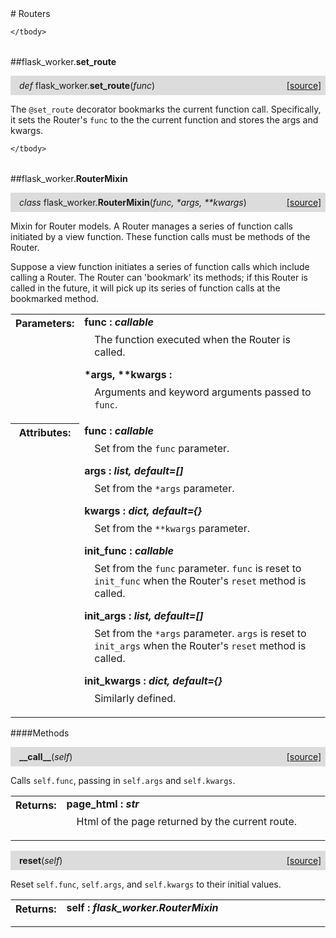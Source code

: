 <script src="https://cdn.mathjax.org/mathjax/latest/MathJax.js?config=TeX-AMS-MML_HTMLorMML" type="text/javascript"></script>

<link rel="stylesheet" href="https://assets.readthedocs.org/static/css/readthedocs-doc-embed.css" type="text/css" />

<style>
    a.src-href {
        float: right;
    }
    p.attr {
        margin-top: 0.5em;
        margin-left: 1em;
    }
    p.func-header {
        background-color: gainsboro;
        border-radius: 0.1em;
        padding: 0.5em;
        padding-left: 1em;
    }
    table.field-table {
        border-radius: 0.1em
    }
</style># Routers

<table class="docutils field-list field-table" frame="void" rules="none">
    <col class="field-name" />
    <col class="field-body" />
    <tbody valign="top">
        
    </tbody>
</table>



##flask_worker.**set_route**

<p class="func-header">
    <i>def</i> flask_worker.<b>set_route</b>(<i>func</i>) <a class="src-href" target="_blank" href="https://github.com/dsbowen/flask-worker/blob/master/flask_worker/router_mixin.py#L9">[source]</a>
</p>

The `@set_route` decorator bookmarks the current function call.
Specifically, it sets the Router's `func` to the the current function and
stores the args and kwargs.

<table class="docutils field-list field-table" frame="void" rules="none">
    <col class="field-name" />
    <col class="field-body" />
    <tbody valign="top">
        
    </tbody>
</table>



##flask_worker.**RouterMixin**

<p class="func-header">
    <i>class</i> flask_worker.<b>RouterMixin</b>(<i>func, *args, **kwargs</i>) <a class="src-href" target="_blank" href="https://github.com/dsbowen/flask-worker/blob/master/flask_worker/router_mixin.py#L21">[source]</a>
</p>

Mixin for Router models. A Router manages a series of function calls
initiated by a view function. These function calls must be methods of the
Router.

Suppose a view function initiates a series of function calls which include calling a Router. The Router can 'bookmark' its methods; if this Router is called in the future, it will pick up its series of function calls at the bookmarked method.

<table class="docutils field-list field-table" frame="void" rules="none">
    <col class="field-name" />
    <col class="field-body" />
    <tbody valign="top">
        <tr class="field">
    <th class="field-name"><b>Parameters:</b></td>
    <td class="field-body" width="100%"><b>func : <i>callable</i></b>
<p class="attr">
    The function executed when the Router is called.
</p>
<b>*args, **kwargs : <i></i></b>
<p class="attr">
    Arguments and keyword arguments passed to <code>func</code>.
</p></td>
</tr>
<tr class="field">
    <th class="field-name"><b>Attributes:</b></td>
    <td class="field-body" width="100%"><b>func : <i>callable</i></b>
<p class="attr">
    Set from the <code>func</code> parameter.
</p>
<b>args : <i>list, default=[]</i></b>
<p class="attr">
    Set from the <code>*args</code> parameter.
</p>
<b>kwargs : <i>dict, default={}</i></b>
<p class="attr">
    Set from the <code>**kwargs</code> parameter.
</p>
<b>init_func : <i>callable</i></b>
<p class="attr">
    Set from the <code>func</code> parameter. <code>func</code> is reset to <code>init_func</code> when the Router's <code>reset</code> method is called.
</p>
<b>init_args : <i>list, default=[]</i></b>
<p class="attr">
    Set from the <code>*args</code> parameter. <code>args</code> is reset to <code>init_args</code> when the Router's <code>reset</code> method is called.
</p>
<b>init_kwargs : <i>dict, default={}</i></b>
<p class="attr">
    Similarly defined.
</p></td>
</tr>
    </tbody>
</table>



####Methods



<p class="func-header">
    <i></i> <b>__call__</b>(<i>self</i>) <a class="src-href" target="_blank" href="https://github.com/dsbowen/flask-worker/blob/master/flask_worker/router_mixin.py#L75">[source]</a>
</p>

Calls `self.func`, passing in `self.args` and `self.kwargs`.

<table class="docutils field-list field-table" frame="void" rules="none">
    <col class="field-name" />
    <col class="field-body" />
    <tbody valign="top">
        <tr class="field">
    <th class="field-name"><b>Returns:</b></td>
    <td class="field-body" width="100%"><b>page_html : <i>str</i></b>
<p class="attr">
    Html of the page returned by the current route.
</p></td>
</tr>
    </tbody>
</table>





<p class="func-header">
    <i></i> <b>reset</b>(<i>self</i>) <a class="src-href" target="_blank" href="https://github.com/dsbowen/flask-worker/blob/master/flask_worker/router_mixin.py#L91">[source]</a>
</p>

Reset `self.func`, `self.args`, and `self.kwargs` to their initial
values.

<table class="docutils field-list field-table" frame="void" rules="none">
    <col class="field-name" />
    <col class="field-body" />
    <tbody valign="top">
        <tr class="field">
    <th class="field-name"><b>Returns:</b></td>
    <td class="field-body" width="100%"><b>self : <i>flask_worker.RouterMixin</i></b>
<p class="attr">
    
</p></td>
</tr>
    </tbody>
</table>

